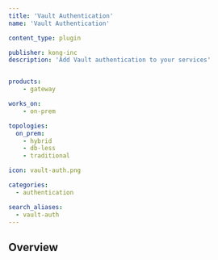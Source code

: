 ```yaml
---
title: 'Vault Authentication'
name: 'Vault Authentication'

content_type: plugin

publisher: kong-inc
description: 'Add Vault authentication to your services'


products:
    - gateway

works_on:
    - on-prem

topologies:
  on_prem:
    - hybrid
    - db-less
    - traditional

icon: vault-auth.png

categories:
  - authentication

search_aliases:
  - vault-auth
---
```


## Overview

